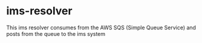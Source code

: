 # ims-resolver

This ims resolver consumes from the AWS SQS (Simple Queue Service) and posts from the queue to the ims system

